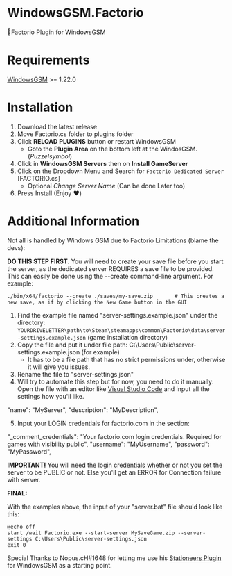 # WindowsGSM.Factorio
🧩Factorio Plugin for WindowsGSM

# Requirements
[WindowsGSM](https://github.com/WindowsGSM/WindowsGSM) >= 1.22.0

# Installation

1. Download the latest release
2. Move Factorio.cs folder to plugins folder
3. Click **RELOAD PLUGINS** button or restart WindowsGSM
    - Goto the **Plugin Area** on the bottom left at the WindosGSM. (_Puzzelsymbol_)
4. Click in **WindowsGSM Servers** then on **Install GameServer**
5. Click on the Dropdown Menu and Search for `Factorio Dedicated Server` [FACTORIO.cs]
    - Optional _Change Server Name_ (Can be done Later too)
6. Press Install (Enjoy ❤️)

# Additional Information

Not all is handled by Windows GSM due to Factorio Limitations (blame the devs):

**DO THIS STEP FIRST**. You will need to create your save file before you start the server, as the dedicated server REQUIRES a save file to be provided. 
This can easily be done using the --create command-line argument. For example:

`./bin/x64/factorio --create ./saves/my-save.zip       # This creates a new save, as if by clicking the New Game button in the GUI`


1. Find the example file named "server-settings.example.json" under the directory:
`YOURDRIVELETTER\path\to\Steam\steamapps\common\Factorio\data\server-settings.example.json` (game installation directory)
2. Copy the file and put it under file path: C:\Users\Public\server-settings.example.json (for example)
    - It has to be a file path that has no strict permissions under, otherwise it will give you issues.
3. Rename the file to "server-settings.json"
4. Will try to automate this step but for now, you need to do it manually:
Open the file with an editor like [Visual Studio Code](https://code.visualstudio.com/Download) and input all the settings how you'll like.

"name": "MyServer",
"description": "MyDescription",

5. Input your LOGIN credentials for factorio.com in the section:

"_comment_credentials": "Your factorio.com login credentials. Required for games with visibility public",
"username": "MyUsername",
"password": "MyPassword",

**IMPORTANT!** You will need the login credentials whether or not you set the server to be PUBLIC or not. Else you'll get an ERROR for Connection failure with server.

**FINAL:**

With the examples above, the input of your "server.bat" file should look like this:

```
@echo off
start /wait Factorio.exe --start-server MySaveGame.zip --server-settings C:\Users\Public\server-settings.json
exit 0
```


Special Thanks to Nopus.cH#1648 for letting me use his [Stationeers Plugin](https://github.com/Nopus64/WindowsGSM.STATIONEERS) for WindowsGSM as a starting point.